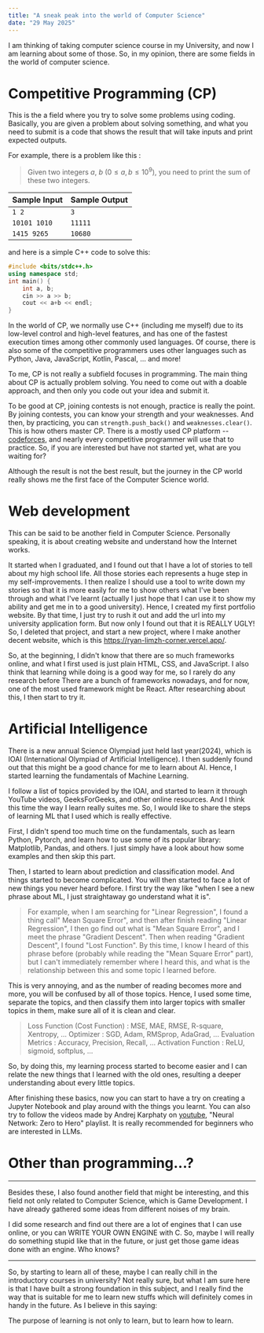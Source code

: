 ```yaml
---
title: "A sneak peak into the world of Computer Science"
date: "29 May 2025"
---
```


I am thinking of taking computer science course in my University, and now I am learning about some of those.
So, in my opinion, there are some fields in the world of computer science.

# Competitive Programming (CP)

This is the a field where you try to solve some problems using coding. Basically, you are given a problem about solving something, and what you need to submit is a code that shows the result that will take inputs and print expected outputs.

For example, there is a problem like this :

> Given two integers $a$, $b$ $(0 \leq a, b \leq 10^9)$, you need to print the sum of these two integers.

| Sample Input | Sample Output |
| ------------ | ------------- |
| `1 2`        | `3`           |
| `10101 1010` | `11111`       |
| `1415 9265`  | `10680`       |

and here is a simple C++ code to solve this:

```cpp
#include <bits/stdc++.h>
using namespace std;
int main() {
	int a, b;
	cin >> a >> b;
	cout << a+b << endl;
}
```

In the world of CP, we normally use C++ (including me myself) due to its low-level control and high-level features, and has one of the fastest execution times among other commonly used languages. Of course, there is also some of the competitive programmers uses other languages such as Python, Java, JavaScript, Kotlin, Pascal, ... and more!

To me, CP is not really a subfield focuses in programming. The main thing about CP is actually problem solving. You need to come out with a doable approach, and then only you code out your idea and submit it.

To be good at CP, joining contests is not enough, practice is really the point. By joining contests, you can know your strength and your weaknesses. And then, by practicing, you can `strength.push_back()` and `weaknesses.clear()`. This is how others master CP. There is a mostly used CP platform -- [codeforces](https://codeforces.com/), and nearly every competitive programmer will use that to practice. So, if you are interested but have not started yet, what are you waiting for?

Although the result is not the best result, but the journey in the CP world really shows me the first face of the Computer Science world.

# Web development

This can be said to be another field in Computer Science. Personally speaking, it is about creating website and understand how the Internet works.

It started when I graduated, and I found out that I have a lot of stories to tell about my high school life. All those stories each represents a huge step in my self-improvements. I then realize I should use a tool to write down my stories so that it is more easily for me to show others what I've been through and what I've learnt (actually I just hope that I can use it to show my ability and get me in to a good university). Hence, I created my first portfolio website. By that time, I just try to rush it out and add the url into my university application form. But now only I found out that it is REALLY UGLY! So, I deleted that project, and start a new project, where I make another decent website, which is this https://ryan-limzh-corner.vercel.app/.

So, at the beginning, I didn't know that there are so much frameworks online, and what I first used is just plain HTML, CSS, and JavaScript. I also think that learning while doing is a good way for me, so I rarely do any research before
There are a bunch of frameworks nowadays, and for now, one of the most used framework might be React. After researching about this, I then start to try it.

# Artificial Intelligence

There is a new annual Science Olympiad just held last year(2024), which is IOAI (International Olympiad of Artificial Intelligence). I then suddenly found out that this might be a good chance for me to learn about AI. Hence, I started learning the fundamentals of Machine Learning.

I follow a list of topics provided by the IOAI, and started to learn it through YouTube videos, GeeksForGeeks, and other online resources. And I think this time the way I learn really suites me. So, I would like to share the steps of learning ML that I used which is really effective.

First, I didn't spend too much time on the fundamentals, such as learn Python, Pytorch, and learn how to use some of its popular library: Matplotlib, Pandas, and others. I just simply have a look about how some examples and then skip this part.

Then, I started to learn about prediction and classification model. And things started to become complicated. You will then started to face a lot of new things you never heard before. I first try the way like "when I see a new phrase about ML, I just straightaway go understand what it is".

> For example, when I am searching for "Linear Regression", I found a thing call" Mean Square Error", and then after finish reading "Linear Regression", I then go find out what is "Mean Square Error", and I meet the phrase "Gradient Descent". Then when reading "Gradient Descent", I found "Lost Function". By this time, I know I heard of this phrase before (probably while reading the "Mean Square Error" part), but I can't immediately remember where I heard this, and what is the relationship between this and some topic I learned before.

This is very annoying, and as the number of reading becomes more and more, you will be confused by all of those topics. Hence, I used some time, separate the topics, and then classify them into larger topics with smaller topics in them, make sure all of it is clean and clear.

> Loss Function (Cost Function) : MSE, MAE, RMSE, R-square, Xentropy, ...
> Optimizer : SGD, Adam, RMSprop, AdaGrad, ...
> Evaluation Metrics : Accuracy, Precision, Recall, ...
> Activation Function : ReLU, sigmoid, softplus, ...

So, by doing this, my learning process started to become easier and I can relate the new things that I learned with the old ones, resulting a deeper understanding about every little topics.

After finishing these basics, now you can start to have a try on creating a Jupyter Notebook and play around with the things you learnt. You can also try to follow the videos made by Andrej Karphaty on [youtube](https://www.youtube.com/@AndrejKarpathy), "Neural Network: Zero to Hero" playlist. It is really recommended for beginners who are interested in LLMs.

# Other than programming...?

---

Besides these, I also found another field that might be interesting, and this field not only related to Computer Science, which is Game Development. I have already gathered some ideas from different noises of my brain.

I did some research and find out there are a lot of engines that I can use online, or you can WRITE YOUR OWN ENGINE with C. So, maybe I will really do something stupid like that in the future, or just get those game ideas done with an engine. Who knows?

---

So, by starting to learn all of these, maybe I can really chill in the introductory courses in university? Not really sure, but what I am sure here is that I have built a strong foundation in this subject, and I really find the way that is suitable for me to learn new stuffs which will definitely comes in handy in the future. As I believe in this saying:

The purpose of learning is not only to learn, but to learn how to learn.
